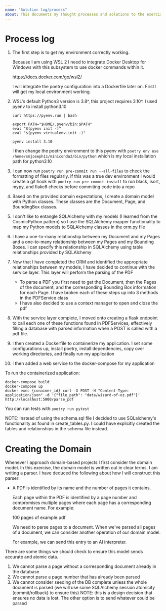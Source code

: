 ```yaml
---
name: "Solution log/process"
about: This documents my thought processes and solutions to the exercise
---
```


# Process log

1. The first step is to get my environment correctly working.

    Because I am using WSL 2 I need to integrate Docker Desktop for Windows with this subsystem to use docker commands within it.

    https://docs.docker.com/go/wsl2/

    I will integrate the poetry configuration into a Dockerfile later on. 
    First I will get my local environment working.

2.  WSL's default Python3 version is 3.8^, this project requires 3.10^. I used pyenv to install 
python3.10 
    ```
    curl https://pyenv.run | bash

    export PATH="$HOME/.pyenv/bin:$PATH"
    eval "$(pyenv init -)"
    eval "$(pyenv virtualenv-init -)"

    pyenv install 3.10
    ```
    I then change the poetry environment to this pyenv with `poetry env use /home/smjoseph11/miniconda3/bin/python` which is my local installation path for python3.10

3. I can now run `poetry run pre-commit run --all-files` to check the formatting of files regularly. If this was a true dev environment I would create a git hook with `poetry run pre-commit install` to run black, isort, mypy, and flake8 checks before commiting code into a repo

4. Based on the provided domain expectations, I create a domain model with Python classes. These classes are the Document, Page, and BoundingBox classes. 

5. I don't like to entangle SQLAlchemy with my models (I learned from the CosmicPython pattern) so I use the SQLAlchemy mapper functionality to map my Python models to SQLAlchemy classes in the orm.py file

6. I have a one-to-many relationship between my Document and my Pages and a one-to-many relationship between my Pages and my Bounding Boxes. I can specify this relationship in SQLAlchemy using table relationships provided by SQLAlchemy

7. Now that I have completed the ORM and identified the appropriate relationships between my models, I have decided to continue with the service layer. This layer will perform the parsing of the PDF
    * To parse a PDF you first need to get the Document, then the Pages of the document, and the corresponding Bounding Box information for each Page. I have broken each of these steps up into 3 methods in the PDFService class
    * I have also decided to use a context manager to open and close the pdf

8. With the service layer complete, I moved onto creating a flask endpoint to call each one of these functions found in PDFServices, effectively filling a database with parsed information when a POST is called with a pdf file.

9. I then created a Dockerfile to containerize my application. I set some configurations up, install poetry, install dependencies, copy over working directories, and finally run my application
10. I then added a web service to the docker-compose for my application

To run the containerized application:
```
docker-compose build
docker-compose up
docker exec {conainer_id} curl -X POST -H "Content-Type: application/json" -d '{"file_path": "data/wizard-of-oz.pdf"}' http://localhost:5000/parse_pdf
```
You can run tests with `poetry run pytest`

NOTE:
Instead of using the schema.sql file I decided to use SQLalchemy's functionality as found in create_tables.py. I could have explicitly created the tables and relationships in the schema file instead.


# Creating the Domain
Whenever I approach domain-based projects I first consider the domain model. In this exercise, the domain model is written out in clear terms. I am writing a parser. I have deduced the following about how I will construct this parser:


* A PDF is identified by its name and the number of pages it contains.

    Each page within the PDF is identified by a page number and compromises multiple pages where each page has a corresponding document name. For example:

    100 pages of example.pdf

    We need to parse pages to a document. When we've parsed all pages of a document, we can consider another operation of our domain model. 

    For example, we can send this entry to an AI interpreter.

There are some things we should check to ensure this model sends accurate and atomic data.

1. We cannot parse a page without a corresponding document already in the database
2. We cannot parse a page number that has already been parsed
3. We cannot consider seeding of the DB complete unless the whole document is parsed (we will use some SQLAlchemy session atomicity (commit/rollback) to ensure this)
    NOTE: this is a design decision that ensures no data is lost. The other option is to send whatever could be parsed


